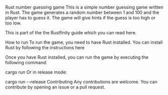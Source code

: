 Rust number guessing game
This is a simple number guessing game written in Rust. The game generates a random number between 1 and 100 and the player has to guess it. The game will give hints if the guess is too high or too low.

This is part of the the Rustfinity guide which you can read here.

How to run
To run the game, you need to have Rust installed. You can install Rust by following the instructions here

Once you have Rust installed, you can run the game by executing the following command:

cargo run
Or in release mode:

cargo run --release
Contributing
Any contributions are welcome. You can contribute by opening an issue or a pull request.
